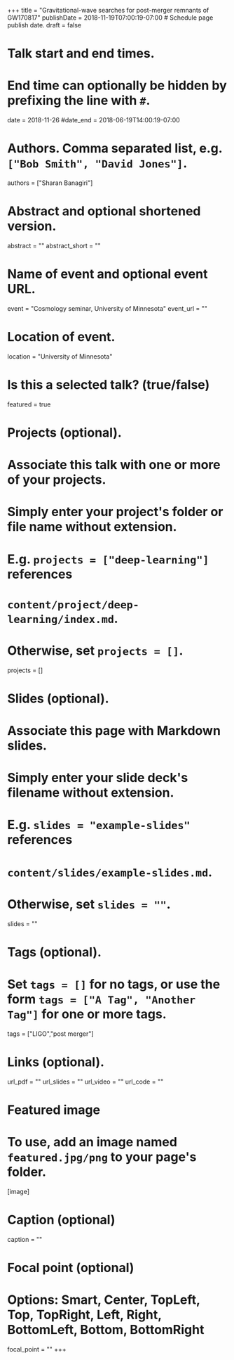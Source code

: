 +++
title = "Gravitational-wave searches for post-merger remnants of GW170817"
publishDate = 2018-11-19T07:00:19-07:00  # Schedule page publish date.
draft = false

# Talk start and end times.
#   End time can optionally be hidden by prefixing the line with `#`.
date = 2018-11-26
#date_end = 2018-06-19T14:00:19-07:00

# Authors. Comma separated list, e.g. `["Bob Smith", "David Jones"]`.
authors = ["Sharan Banagiri"]

# Abstract and optional shortened version.
abstract = ""
abstract_short = ""

# Name of event and optional event URL.
event = "Cosmology seminar, University of Minnesota"
event_url = ""

# Location of event.
location = "University of Minnesota"

# Is this a selected talk? (true/false)
featured = true

# Projects (optional).
#   Associate this talk with one or more of your projects.
#   Simply enter your project's folder or file name without extension.
#   E.g. `projects = ["deep-learning"]` references 
#   `content/project/deep-learning/index.md`.
#   Otherwise, set `projects = []`.
projects = []

# Slides (optional).
#   Associate this page with Markdown slides.
#   Simply enter your slide deck's filename without extension.
#   E.g. `slides = "example-slides"` references 
#   `content/slides/example-slides.md`.
#   Otherwise, set `slides = ""`.
slides = ""

# Tags (optional).
#   Set `tags = []` for no tags, or use the form `tags = ["A Tag", "Another Tag"]` for one or more tags.
tags = ["LIGO","post merger"]

# Links (optional).
url_pdf = ""
url_slides = ""
url_video = ""
url_code = ""

# Featured image
# To use, add an image named `featured.jpg/png` to your page's folder. 
[image]
  # Caption (optional)
  caption = ""

  # Focal point (optional)
  # Options: Smart, Center, TopLeft, Top, TopRight, Left, Right, BottomLeft, Bottom, BottomRight
  focal_point = ""
+++